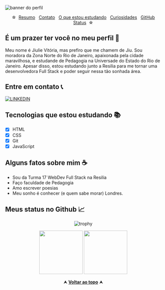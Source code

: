 <div>
 
![banner do perfil](https://img.wattpad.com/68a519811178d3659d7f312ba4da0e5088f2a3d3/68747470733a2f2f73332e616d617a6f6e6177732e636f6d2f776174747061642d6d656469612d736572766963652f53746f7279496d6167652f684a6334446578787053434156773d3d2d313034343834383536302e313636663438626361653233336131303337373335343535383031382e676966)
 
</div>
  
<div id="inicio" align="center">
&#9734;&nbsp;&nbsp;<a href="#sobre">Resumo</a>&nbsp;&nbsp;
<a href="#contato">Contato</a>&nbsp;&nbsp;
<a href="#aprendizado">O que estou estudando</a>&nbsp;&nbsp;
<a href="#curiosidades">Curiosidades</a>&nbsp;&nbsp;
<a href="#status">GitHub Status</a>&nbsp;&nbsp;&#9734;
</div>

<h2 id="sobre">É um prazer ter você no meu perfil 👋 </h2>

Meu nome é Jiulie Vitória, mas prefiro que me chamem de Jiu. Sou moradora da Zona Norte do Rio de Janeiro, apaixonada pela cidade maravilhosa, e estudande de Pedagogia na Universade do Estado do Rio de Janeiro. Apesar disso, estou estudando junto a Resilia para me tornar uma desenvolvedora Full Stack e poder seguir nessa tão sonhada área.

<h2 id="contato">Entre em contato 📞</h2>
<div align="">
 
   [![LINKEDIN](https://img.shields.io/badge/-Jiulie%20Vitoria-004f93?style=flat-square&logo=Linkedin&logoColor=white&link=https://www.linkedin.com/in/jiulie-vitoria//)](https://www.linkedin.com/in/jiulie-vitoria/)
 <br>

</div>


<h2 id="aprendizado"> Tecnologias que estou estudando 📚 </h2>

- [x] HTML
- [x] CSS
- [x] Git
- [x] JavaScript

<h2 id="curiosidades">  Alguns fatos sobre mim ☕ </h2>

- Sou da Turma 17 WebDev Full Stack na Resilia
- Faço faculdade de Pedagogia
- Amo escrever poesias
- Meu sonho é conhecer (e quem sabe morar) Londres.


<h2 id="status"> Meus status no Github 📈 </h2>
 
<div align="center">

  ![trophy](https://github-profile-trophy.vercel.app/?username=jiulievitoria&margin-w=5&margin-h=5&no-frame=true) <!--[troféis]-->

  <img height="140em" src="https://github-readme-stats.vercel.app/api?username=jiulievitoria&show_icons=true&theme=default"/> <!--[jiulie github stats]-->
  <img height="140em" src="https://github-readme-stats.vercel.app/api/top-langs/?username=jiulievitoria&layout=compact&theme=default"/> <!--[jiulie github langs]--> 

  
 
</div>

<div align="center">
  &#11165;&nbsp;<a href="#inicio"><strong>Voltar ao topo</strong></a>&nbsp;&#11165;
</div>
